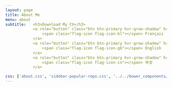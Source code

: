 ```yaml
---
layout: page
title: About Me
menu: about
subtitle:   <h3>Download My CV</h3>
            <a role="button" class="btn btn-primary hvr-grow-shadow" href="/assets/files/" target="_blanks">
                <span class="flag-icon flag-icon-bl"></span> Français
            </a>
            <a role="button" class="btn btn-primary hvr-grow-shadow" href="/assets/files/" target="_blanks">
                <span class="flag-icon flag-icon-gb"></span> English
            </a>
            <a role="button" class="btn btn-primary hvr-grow-shadow" href="/assets/files/" target="_blanks">
                <span class="flag-icon flag-icon-cn"></span> 中文
            </a>

css: ['about.css', 'sidebar-popular-repo.css', '../../bower_components/flag-icon-css/css/flag-icon.min.css']
---
```


